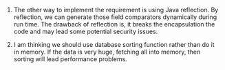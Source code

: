 1. The other way to implement the requirement is using Java reflection. By reflection, we can generate those field comparators dynamically during run time. The drawback of reflection is, it breaks the encapsulation the code and may lead some potential security issues.

2. I am thinking we should use database sorting function rather than do it in memory. If the data is very huge, fetching all into memory, then sorting will lead performance problems.
